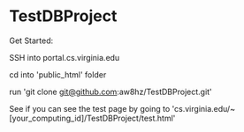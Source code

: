 # TestDBProject
Get Started:

SSH into portal.cs.virginia.edu

cd into 'public_html' folder

run 'git clone git@github.com:aw8hz/TestDBProject.git'

See if you can see the test page by going to 'cs.virginia.edu/~[your_computing_id]/TestDBProject/test.html'
